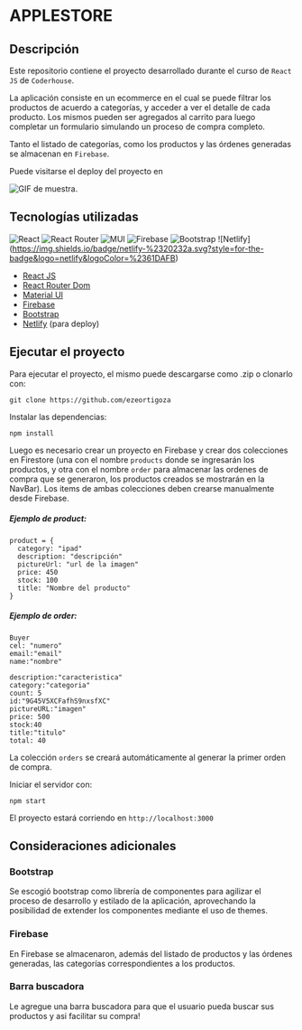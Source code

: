 # APPLESTORE

## Descripción

Este repositorio contiene el proyecto desarrollado durante el curso de `React JS` de `Coderhouse`.

La aplicación consiste en un ecommerce en el cual se puede filtrar los productos de acuerdo a categorías, y acceder a ver el detalle de cada producto. Los mismos pueden ser agregados al carrito para luego completar un formulario simulando un proceso de compra completo.

Tanto el listado de categorías, como los productos y las órdenes generadas se almacenan en `Firebase`.

Puede visitarse el deploy del proyecto en [](https://coder-vivas.vercel.app/)

![GIF de muestra.](/miapp/public/Gif.gif "Vista del proyecto.")

## Tecnologías utilizadas

![React](https://img.shields.io/badge/react-%2320232a.svg?style=for-the-badge&logo=react&logoColor=%2361DAFB) ![React Router](https://img.shields.io/badge/React_Router-CA4245?style=for-the-badge&logo=react-router&logoColor=white) ![MUI](https://img.shields.io/badge/MUI-%230081CB.svg?style=for-the-badge&logo=mui&logoColor=white) ![Firebase](https://img.shields.io/badge/firebase-%23039BE5.svg?style=for-the-badge&logo=firebase) ![Bootstrap](https://img.shields.io/badge/bootstrap-%2320232a.svg?style=for-the-badge&logo=bootstrap&logoColor=%2361DAFB) ![Netlify] (https://img.shields.io/badge/netlify-%2320232a.svg?style=for-the-badge&logo=netlify&logoColor=%2361DAFB)

* [React JS](https://reactjs.org/)
* [React Router Dom](https://reactrouter.com/)
* [Material UI](https://mui.com/)
* [Firebase](https://firebase.google.com/)
* [Bootstrap](https://getbootstrap.com/)
* [Netlify](https://www.netlify.com/) (para deploy)

## Ejecutar el proyecto

Para ejecutar el proyecto, el mismo puede descargarse como .zip o clonarlo con:

```
git clone https://github.com/ezeortigoza
```

Instalar las dependencias:

```
npm install
```

Luego es necesario crear un proyecto en Firebase y crear dos colecciones en Firestore (una con el nombre `products` donde se ingresarán los productos, y otra con el nombre `order` para almacenar las ordenes de compra que se generaron, los productos creados  se mostrarán en la NavBar). Los items de ambas colecciones deben crearse manualmente desde Firebase.

##### Ejemplo de product:
```
product = {
  category: "ipad"
  description: "descripción"
  pictureUrl: "url de la imagen"
  price: 450
  stock: 100
  title: "Nombre del producto"
}
```
##### Ejemplo de order:
```
Buyer
cel: "numero"
email:"email"
name:"nombre"

description:"caracteristica"
category:"categoria"
count: 5
id:"9G45V5XCFafhS9nxsfXC"
pictureURL:"imagen"
price: 500
stock:40
title:"titulo"
total: 40

```
La colección `orders` se creará automáticamente al generar la primer orden de compra.


 Iniciar el servidor con:

```
npm start
```

El proyecto estará corriendo en `http://localhost:3000`

## Consideraciones adicionales

### Bootstrap
Se escogió bootstrap como librería de componentes para agilizar el proceso de desarrollo y estilado de la aplicación, aprovechando la posibilidad de extender los componentes mediante el uso de themes.
### Firebase
En Firebase se almacenaron, además del listado de productos y las órdenes generadas, las categorías correspondientes a los productos.

### Barra buscadora
Le agregue una barra buscadora para que el usuario pueda buscar sus productos y asi facilitar su compra! 